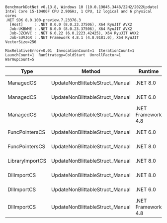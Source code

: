 ```

BenchmarkDotNet v0.13.8, Windows 10 (10.0.19045.3448/22H2/2022Update)
Intel Core i5-10400F CPU 2.90GHz, 1 CPU, 12 logical and 6 physical cores
.NET SDK 8.0.100-preview.7.23376.3
  [Host]     : .NET 8.0.0 (8.0.23.37506), X64 RyuJIT AVX2
  Job-UKBWME : .NET 8.0.0 (8.0.23.37506), X64 RyuJIT AVX2
  Job-JZCWVC : .NET 6.0.22 (6.0.2223.42425), X64 RyuJIT AVX2
  Job-SUVJGR : .NET Framework 4.8.1 (4.8.9181.0), X64 RyuJIT VectorSize=256

MaxRelativeError=0.01  InvocationCount=1  IterationCount=1  
LaunchCount=1  RunStrategy=ColdStart  UnrollFactor=1  
WarmupCount=5  

```
| Type            | Method                          | Runtime            | input                | Mean        | Error | Median      | Min         | Max         | Allocated |
|---------------- |-------------------------------- |------------------- |--------------------- |------------:|------:|------------:|------------:|------------:|----------:|
| ManagedCS       | UpdateNonBlittableStruct_Manual | .NET 8.0           | PInvo(...)truct [49] |    519.1 μs |    NA |    519.1 μs |    519.1 μs |    519.1 μs |     480 B |
| ManagedCS       | UpdateNonBlittableStruct_Manual | .NET 6.0           | PInvo(...)truct [49] |    670.0 μs |    NA |    670.0 μs |    670.0 μs |    670.0 μs |     720 B |
| ManagedCS       | UpdateNonBlittableStruct_Manual | .NET Framework 4.8 | PInvo(...)truct [49] |    736.7 μs |    NA |    736.7 μs |    736.7 μs |    736.7 μs |         - |
| FuncPointersCS  | UpdateNonBlittableStruct_Manual | .NET 6.0           | PInvo(...)truct [49] | 31,569.7 μs |    NA | 31,569.7 μs | 31,569.7 μs | 31,569.7 μs |     712 B |
| FuncPointersCS  | UpdateNonBlittableStruct_Manual | .NET 8.0           | PInvo(...)truct [49] | 31,838.0 μs |    NA | 31,838.0 μs | 31,838.0 μs | 31,838.0 μs |     472 B |
| LibraryImportCS | UpdateNonBlittableStruct_Manual | .NET 8.0           | PInvo(...)truct [49] | 32,092.3 μs |    NA | 32,092.3 μs | 32,092.3 μs | 32,092.3 μs |     472 B |
| DllImportCS     | UpdateNonBlittableStruct_Manual | .NET 8.0           | PInvo(...)truct [49] | 42,093.3 μs |    NA | 42,093.3 μs | 42,093.3 μs | 42,093.3 μs |     472 B |
| DllImportCS     | UpdateNonBlittableStruct_Manual | .NET 6.0           | PInvo(...)truct [49] | 42,108.5 μs |    NA | 42,108.5 μs | 42,108.5 μs | 42,108.5 μs |     712 B |
| DllImportCS     | UpdateNonBlittableStruct_Manual | .NET Framework 4.8 | PInvo(...)truct [49] | 42,753.7 μs |    NA | 42,753.7 μs | 42,753.7 μs | 42,753.7 μs |         - |
